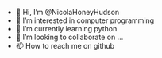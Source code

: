 - 👋 Hi, I’m @NicolaHoneyHudson
- 👀 I’m interested in computer programming
- 🌱 I’m currently learning python
- 💞️ I’m looking to collaborate on ...
- 📫 How to reach me on github

<!---
NicolaHoneyHudson/NicolaHoneyHudson is a ✨ special ✨ repository because its `README.md` (this file) appears on your GitHub profile.
You can click the Preview link to take a look at your changes.
--->
